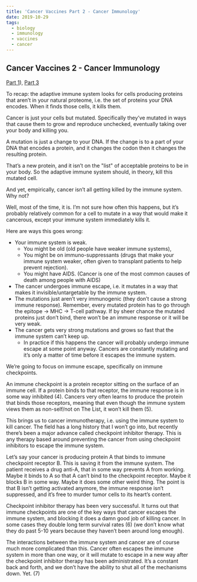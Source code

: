 ```yaml
---
title: 'Cancer Vaccines Part 2 - Cancer Immunology'
date: 2019-10-29
tags:
  - biology
  - immunology
  - vaccines
  - cancer
---
```

## Cancer Vaccines 2 - Cancer Immunology
[Part 1](/posts/personalized-cancer-vaccines-2.html)), [Part 3](/posts/personalized-cancer-vaccines-3.html)

To recap: the adaptive immune system looks for cells producing proteins that aren’t in your natural proteome, i.e. the set of proteins your DNA encodes. When it finds those cells, it kills them.

Cancer is just your cells but mutated. Specifically they’ve mutated in ways that cause them to grow and reproduce unchecked, eventually taking over your body and killing you.

A mutation is just a change to your DNA. If the change is to a part of your DNA that encodes a protein, and it changes the codon then it changes the resulting protein.

That’s a new protein, and it isn’t on the "list" of acceptable proteins to be in your body. So the adaptive immune system should, in theory, kill this mutated cell.

And yet, empirically, cancer isn’t all getting killed by the immune system. Why not?

Well, most of the time, it is. I’m not sure how often this happens, but it’s probably relatively common for a cell to mutate in a way that would make it cancerous, except your immune system immediately kills it.

Here are ways this goes wrong:
* Your immune system is weak.
    * You might be old (old people have weaker immune systems),
    * You might be on immuno-suppressants (drugs that make your immune system weaker, often given to transplant patients to help prevent rejection).
    * You might have AIDS. (Cancer is one of the most common causes of death among people with AIDS)
* The cancer undergoes immune escape, i.e. it mutates in a way that makes it invisible/untargetable by the immune system.
* The mutations just aren’t very immunogenic (they don’t cause a strong immune response). Remember, every mutated protein has to go through the epitope -> MHC -> T-cell pathway. If by sheer chance the mutated proteins just don’t bind, there won’t be an immune response or it will be very weak.
* The cancer gets very strong mutations and grows so fast that the immune system can’t keep up.
    * In practice if this happens the cancer will probably undergo immune escape at some point anyway. Cancers are constantly mutating and it’s only a matter of time before it escapes the immune system.

We’re going to focus on immune escape, specifically on immune checkpoints.

An immune checkpoint is a protein receptor sitting on the surface of an immune cell. If a protein binds to that receptor, the immune response is in some way inhibited (4). Cancers very often learns to produce the protein that binds those receptors, meaning that even though the immune system views them as non-self/not on The List, it won’t kill them (5).

This brings us to cancer immunotherapy, i.e. using the immune system to kill cancer. The field has a long history that I won’t go into, but recently there’s been a major advance called checkpoint inhibitor therapy. This is any therapy based around preventing the cancer from using checkpoint inhibitors to escape the immune system.

Let’s say your cancer is producing protein A that binds to immune checkpoint receptor B. This is saving it from the immune system. The patient receives a drug anti-A, that in some way prevents A from working. Maybe it binds to A so that A can’t bind to the checkpoint receptor. Maybe it blocks B in some way. Maybe it does some other weird thing. The point is that B isn’t getting activated anymore, the immune response isn’t suppressed, and it’s free to murder tumor cells to its heart’s content.

Checkpoint inhibitor therapy has been very successful. It turns out that immune checkpoints are one of the key ways that cancer escapes the immune system, and blocking it does a damn good job of killing cancer. In some cases they double long term survival rates (6) (we don’t know what they do past 5-10 years because they haven’t been around long enough).

The interactions between the immune system and cancer are of course much more complicated than this. Cancer often escapes the immune system in more than one way, or it will mutate to escape in a new way after the checkpoint inhibitor therapy has been administrated. It’s a constant back and forth, and we don’t have the ability to shut all of the mechanisms down. Yet. (7)

<!-- 1. “Just a change to your DNA”, they say. Ha. As someone who has spent a lot of time on understanding and writing code to handle all the ways things can mutate: this is an absurd understatement. Your DNA can change in ridiculously complicated ways.

2. The codon is the set of three nucleotides (three “molecules” of DNA) that gets translated to a single amino acid. A single amino acid is usually coded for by more than one codon, so it’s possible to change a codon without changing the resulting protein. If this doesn’t make sense don’t worry about it: the point is that not all mutations actually change a protein, but some do.

3. I guess it’s theoretically possible that there exists a cancer that with no protein-changing mutations. There are other ways for mutations to affect cell function without changing an actual protein, and that type of mutation does occur in cancer, but I’m not aware of any cancer that only has them.

4. There are a variety of different checkpoints that inhibit immune response in a variety of ways. There are also checkpoints that, when activated, increase immune response.

5. The obvious question is “why do checkpoints exist at all”. To prevent auto immunity. Yes, I know I said that autoimmunity is prevented by killing all the T-cells that react to self. I lied.

Another obvious question is “why don’t all cells overproduce the checkpoint inhibitors? Isn’t there immense evolutionary pressure on them to do so?” I don’t know, I’m afraid. For whatever reason it looks like cells don’t learn to do this very often.

Another obvious question is “why don’t viruses do this”. I also don’t know that. Maybe that would make the virus too big?

6. “Long term survival” = still alive 5 years of cancer.

7. It’s possible that even when we do we won’t be able to use it, because the side effects will be too bad. (The side effects of immunotherapy are generally autoimmune problems). -->
